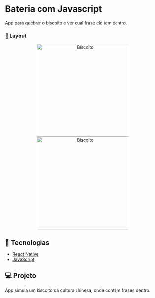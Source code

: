 # Bateria com Javascript
App para quebrar o biscoito e ver qual frase ele tem dentro.



###  📱 Layout


<p align="center">
  <img alt="Biscoito" src="https://drive.google.com/file/d/1dLAxOzQ-ZvReGE91Fdjp4sbJPV8gE3UO/view?usp=sharing" width="300">
  
  <img alt="Biscoito" src="https://ik.imagekit.io/aowlcgixdo/biscoitQuebrado_VsvY1loic.png" width="300">
</p>

## 🚀 Tecnologias

- [React Native](https://facebook.github.io/react-native/)
- [JavaScript](https://tableless.github.io/iniciantes/manual/js/)


## 💻 Projeto

App simula um biscoito da cultura chinesa, onde contém frases dentro.
